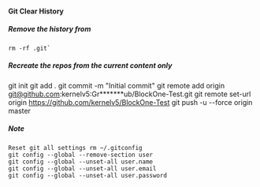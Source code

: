 #### Git Clear History

##### Remove the history from
    rm -rf .git`
##### Recreate the repos from the current content only
git init
    git add .
    git commit -m "Initial commit"
    git remote add origin git@github.com:kernelv5:Gr*******ub/BlockOne-Test.git
    git remote set-url origin https://github.com/kernelv5/BlockOne-Test
    git push -u --force origin master

##### Note
    Reset git all settings rm ~/.gitconfig
    git config --global --remove-section user
    git config --global --unset-all user.name
    git config --global --unset-all user.email
    git config --global --unset-all user.password
